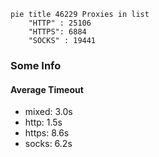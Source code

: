 
```mermaid
pie title 46229 Proxies in list
    "HTTP" : 25106
    "HTTPS": 6884
    "SOCKS" : 19441
```

### Some Info
#### Average Timeout

- mixed: 3.0s
- http: 1.5s
- https: 8.6s
- socks: 6.2s